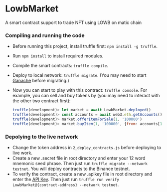 # LowbMarket
A smart contract support to trade NFT using LOWB on matic chain

### Compiling and running the code
- Before running this project, install truffle first: `npm install -g truffle`.

- Run `npm install` to install required modules.

- Compile the smart contracts: `truffle compile`.

- Deploy to local network: `truffle migrate`. (You may need to start [Ganache](https://www.trufflesuite.com/ganache) before migrating.)

- Now you can start to play with this contract: `truffle console`. For example, you can sell and buy tokens by (you may need to interact with the other two contract first):

  ```javascript
  truffle(development)> let market = await LowbMarket.deployed()
  truffle(development)> const accounts = await web3.eth.getAccounts()
  truffle(development)> market.offerItemForSale(1, '100000')
  truffle(development)> market.buyItem(1, '100000', {from: accounts[1]})
  ```
### Depolying to the live network

- Change the token address in `2_deploy_contracts.js` before deploying to live work.
- Create a new .secret file in root directory and enter your 12 word mnemonic seed phrase. Then just run `truffle migrate --network testnet`. You will deploy contracts to the Binance testnet.
- To verify the contract, create a new .apikey file in root directory and enter the [API Key](https://bscscan.com/myapikey). Then just run `truffle run verify LowbMarket@{contract-address} --network testnet`. 
